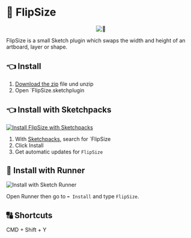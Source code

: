 # 🔁 FlipSize

<p align="center">
  <img src="https://i.imgur.com/KSp3rOe.gif" alt="🔁" title="🔁 Flip it!" />
</p>


FlipSize is a small Sketch plugin which swaps the width and height of an artboard, layer or shape.

## 👈 Install

1. [Download the zip](https://github.com/apertureless/sketch-flip-size/archive/master.zip) file und unzip
2. Open `FlipSize.sketchplugin

## 👈 Install with Sketchpacks

[![Install FlipSize with Sketchpacks](http://sketchpacks-com.s3.amazonaws.com/assets/badges/sketchpacks-badge-install.png "Install FlipSize with Sketchpacks")](https://sketchpacks.com/apertureless/sketch-flip-size/install)

1. With [Sketchpacks](https://sketchpacks.com/), search for `FlipSize
2. Click Install
3. Get automatic updates for `FlipSize`


## 🏃 Install with Runner

![Install with Sketch Runner](https://i.imgur.com/AWrVf5P.png)

Open Runner then go to `➡ Install` and type `FlipSize`.

## 🔠 Shortcuts

CMD + Shift + Y

